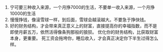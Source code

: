 1. 宁可要三种收入来源，一个月挣7000的生活，不要单一收入来源，一个月挣10000的生活
2. 慢慢挣钱，像滚雪球一样，到后面，雪球会越滚越大。不要急于挣快钱。
3. 好的财务结构，才会带来真正意义上的财富，直接提高你的幸福指数，而不是即使月薪五万，依然活得像条狗那般的狼狈。
优化你的财务结构，比获取财富本身，更重要。
死工资会拖垮你，睡后收入，才会真正决定你下半生过得怎么样。
